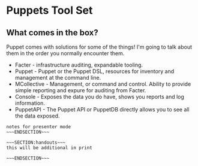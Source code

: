 <!SLIDE>
# Puppets Tool Set #
## What comes in the box? ##

Puppet comes with solutions for some of the things! I'm going to talk about them in the order you normally encounter them.

* Facter - infrastructure auditing, expandable tooling.
* Puppet - Puppet or the Puppet DSL, resources for inventory and management at the command line.
* MCollective - Management, or command and control. Ability to provide simple reporting and expure for auditing from Facter.
* Console - Exposes the data you do have, shows you reports and log information.
* PuppetAPI - The Puppet API or PuppetDB directly allows you to see all the data exposed.


~~~SECTION:notes~~~
notes for presenter mode
~~~ENDSECTION~~~

~~~SECTION:handouts~~~
this will be additional in print

~~~ENDSECTION~~~

